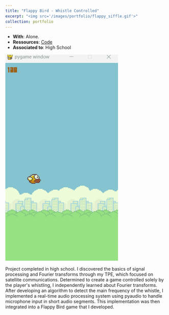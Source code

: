 ```yaml
---
title: "Flappy Bird - Whistle Controlled"
excerpt: "<img src='/images/portfolio/flappy_siffle.gif'>"
collection: portfolio
---
```


* __With__: Alone.
* __Ressources__: [Code](https://github.com/mathisw59/flappysiffle)
* __Associated to__: High School


![img](/images/portfolio/flappy_siffle.gif)

Project completed in high school. I discovered the basics of signal processing and Fourier transforms through my TPE, which focused on satellite communications. Determined to create a game controlled solely by the player's whistling, I independently learned about Fourier transforms. After developing an algorithm to detect the main frequency of the whistle, I implemented a real-time audio processing system using pyaudio to handle microphone input in short audio segments. This implementation was then integrated into a Flappy Bird game that I developed.